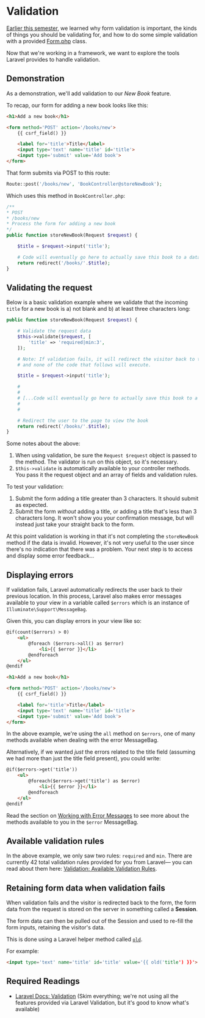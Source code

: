 # Validation
[Earlier this semester](https://github.com/susanBuck/dwa15-spring2017-notes/blob/master/02_PHP/13_Validation.md), we learned why form validation is important, the kinds of things you should be validating for, and how to do some simple validation with a provided [Form.php](https://github.com/susanBuck/dwa15-php-practice/blob/master/Form.php) class.

Now that we're working in a framework, we want to explore the tools Laravel provides to handle validation.


## Demonstration
As a demonstration, we'll add validation to our *New Book* feature.

To recap, our form for adding a new book looks like this:
```html
<h1>Add a new book</h1>

<form method='POST' action='/books/new'>
    {{ csrf_field() }}

    <label for='title'>Title</label>
    <input type='text' name='title' id='title'>
    <input type='submit' value='Add book'>
</form>
```

That form submits via POST to this route:
```php
Route::post('/books/new', 'BookController@storeNewBook');
```

Which uses this method in `BookController.php`:
```php
/**
* POST
* /books/new
* Process the form for adding a new book
*/
public function storeNewBook(Request $request) {

    $title = $request->input('title');

    # Code will eventually go here to actually save this book to a database
    return redirect('/books/'.$title);
}
```



## Validating the request
Below is a basic validation example where we validate that the incoming `title` for a new book is a) not blank and b) at least three characters long:

```php
public function storeNewBook(Request $request) {

    # Validate the request data
    $this->validate($request, [
        'title' => 'required|min:3',
    ]);

    # Note: If validation fails, it will redirect the visitor back to the form page
    # and none of the code that follows will execute.

    $title = $request->input('title');

    # 
    #
    # [...Code will eventually go here to actually save this book to a database...]
    #
    #

    # Redirect the user to the page to view the book
    return redirect('/books/'.$title);
}
```

Some notes about the above:

1. When using validation, be sure the `Request $request` object is passed to the method. The validator is run on this object, so it's necessary.
2. `$this->validate` is automatically available to your controller methods. You pass it the request object and an array of fields and validation rules.

To test your validation:

1. Submit the form adding a title greater than 3 characters. It should submit as expected.
2. Submit the form *without* adding a title, or adding a title that's less than 3 characters long. It won't show you your confirmation message, but will instead just take your straight back to the form.

At this point validation is working in that it's not completing the `storeNewBook` method if the data is invalid. However, it's not very useful to the user since there's no indication that there was a problem. Your next step is to access and display some error feedback...




## Displaying errors
If validation fails, Laravel automatically redirects the user back to their previous location. In this process, Laravel also makes error messages available to your view in a variable called `$errors` which is an instance of `Illuminate\Support\MessageBag`.

Given this, you can display errors in your view like so:
```html
@if(count($errors) > 0)
    <ul>
        @foreach ($errors->all() as $error)
            <li>{{ $error }}</li>
        @endforeach
    </ul>
@endif

<h1>Add a new book</h1>

<form method='POST' action='/books/new'>
    {{ csrf_field() }}

    <label for='title'>Title</label>
    <input type='text' name='title' id='title'>
    <input type='submit' value='Add book'>
</form>
```

In the above example, we're using the `all` method on `$errors`, one of many methods available when dealing with the error MessageBag.

Alternatively, if we wanted *just* the errors related to the title field (assuming we had more than just the title field present), you could write:

```html
@if($errors->get('title'))
    <ul>
        @foreach($errors->get('title') as $error)
            <li>{{ $error }}</li>
        @endforeach
    </ul>
@endif
```

Read the section on [Working with Error Messages](https://laravel.com/docs/validation#working-with-error-messages) to see more about the methods available to you in the `$error` MessageBag.


## Available validation rules
In the above example, we only saw two rules: `required` and `min`. There are currently 42 total validation rules provided for you from Laravel&mdash; you can read about them here: [Validation: Available Validation Rules](http://laravel.com/docs/validation#available-validation-rules).


## Retaining form data when validation fails
When validation fails and the visitor is redirected back to the form, the form data from the request is stored on the server in something called a **Session**.

The form data can then be pulled out of the Session and used to re-fill the form inputs, retaining the visitor's data.

This is done using a Laravel helper method called [`old`](https://laravel.com/docs/5.4/helpers#method-old).

For example:

```html
<input type='text' name='title' id='title' value='{{ old('title') }}'>
```


## Required Readings
+ [Laravel Docs: Validation](https://laravel.com/docs/validation) (Skim everything; we're not using all the features provided via Laravel Validation, but it's good to know what's available)
